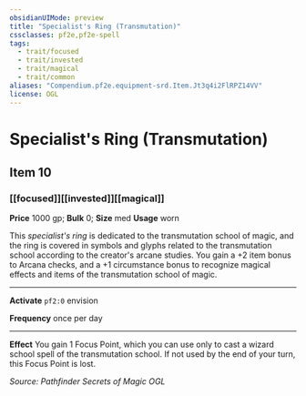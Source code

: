 ```yaml
---
obsidianUIMode: preview
title: "Specialist's Ring (Transmutation)"
cssclasses: pf2e,pf2e-spell
tags:
  - trait/focused
  - trait/invested
  - trait/magical
  - trait/common
aliases: "Compendium.pf2e.equipment-srd.Item.Jt3q4i2FlRPZ14VV"
license: OGL
---
```

# Specialist's Ring (Transmutation)
## Item 10
### [[focused]][[invested]][[magical]]


**Price** 1000 gp; 
**Bulk** 0; **Size** med
**Usage** worn

This _specialist's ring_ is dedicated to the transmutation school of magic, and the ring is covered in symbols and glyphs related to the transmutation school according to the creator's arcane studies. You gain a +2 item bonus to Arcana checks, and a +1 circumstance bonus to recognize magical effects and items of the transmutation school of magic.

* * *

**Activate** `pf2:0` envision

**Frequency** once per day

* * *

**Effect** You gain 1 Focus Point, which you can use only to cast a wizard school spell of the transmutation school. If not used by the end of your turn, this Focus Point is lost.

*Source: Pathfinder Secrets of Magic*
*OGL*